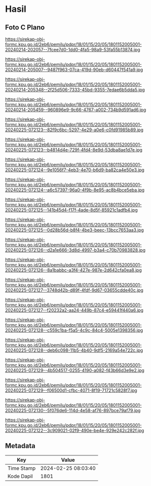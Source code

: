 # Hasil

## Foto C Plano

https://sirekap-obj-formc.kpu.go.id/2eb6/pemilu/pdpr/18/01/15/20/05/1801152005001-20240214-202057--7fcee7d0-1dd0-4fa5-98a9-53fa55b13874.jpg

https://sirekap-obj-formc.kpu.go.id/2eb6/pemilu/pdpr/18/01/15/20/05/1801152005001-20240214-205007--9487f963-07ca-419d-90eb-d60447f541a9.jpg

https://sirekap-obj-formc.kpu.go.id/2eb6/pemilu/pdpr/18/01/15/20/05/1801152005001-20240214-205348--2f25d506-7333-45bd-9355-7edae6b5dda5.jpg

https://sirekap-obj-formc.kpu.go.id/2eb6/pemilu/pdpr/18/01/15/20/05/1801152005001-20240214-205459--960896e9-9c66-4767-a002-734b9d591ad6.jpg

https://sirekap-obj-formc.kpu.go.id/2eb6/pemilu/pdpr/18/01/15/20/05/1801152005001-20240225-072123--82f9c6bc-5297-4e29-a0e6-c0fd91985b89.jpg

https://sirekap-obj-formc.kpu.go.id/2eb6/pemilu/pdpr/18/01/15/20/05/1801152005001-20240225-072123--b4814d4e-729f-4fd4-8e9d-53dba8ae1d7e.jpg

https://sirekap-obj-formc.kpu.go.id/2eb6/pemilu/pdpr/18/01/15/20/05/1801152005001-20240225-072124--9e1056f7-4eb3-4e70-b6d9-ba82ca4e50e3.jpg

https://sirekap-obj-formc.kpu.go.id/2eb6/pemilu/pdpr/18/01/15/20/05/1801152005001-20240225-072124--a6c57397-96a0-4f9b-8e95-ac8b4bce5eba.jpg

https://sirekap-obj-formc.kpu.go.id/2eb6/pemilu/pdpr/18/01/15/20/05/1801152005001-20240225-072125--141b45d4-f17f-4ade-8d5f-85921c1adfb4.jpg

https://sirekap-obj-formc.kpu.go.id/2eb6/pemilu/pdpr/18/01/15/20/05/1801152005001-20240225-072125--0d28b56d-b8f4-4be3-beec-13bcc7653aa3.jpg

https://sirekap-obj-formc.kpu.go.id/2eb6/pemilu/pdpr/18/01/15/20/05/1801152005001-20240225-072126--d2a1e666-3d8d-4997-b3a4-c70b70983828.jpg

https://sirekap-obj-formc.kpu.go.id/2eb6/pemilu/pdpr/18/01/15/20/05/1801152005001-20240225-072126--8a1babbc-a3f4-427e-987e-2d642cfa0ea8.jpg

https://sirekap-obj-formc.kpu.go.id/2eb6/pemilu/pdpr/18/01/15/20/05/1801152005001-20240225-072127--3748d42b-d89f-4fdf-9d67-03655cdde40c.jpg

https://sirekap-obj-formc.kpu.go.id/2eb6/pemilu/pdpr/18/01/15/20/05/1801152005001-20240225-072127--f20232a2-aa24-449b-87c4-e59441f440a6.jpg

https://sirekap-obj-formc.kpu.go.id/2eb6/pemilu/pdpr/18/01/15/20/05/1801152005001-20240225-072128--c559c1ba-f5a5-4c9c-84c4-5005e1398356.jpg

https://sirekap-obj-formc.kpu.go.id/2eb6/pemilu/pdpr/18/01/15/20/05/1801152005001-20240225-072128--deb6c098-11b5-4b40-9df5-2169a54e722c.jpg

https://sirekap-obj-formc.kpu.go.id/2eb6/pemilu/pdpr/18/01/15/20/05/1801152005001-20240225-072129--4b504517-0255-4190-a082-f43b66d3e9e2.jpg

https://sirekap-obj-formc.kpu.go.id/2eb6/pemilu/pdpr/18/01/15/20/05/1801152005001-20240225-072129--f06500d1-cfbc-4071-8f19-71721c5828f7.jpg

https://sirekap-obj-formc.kpu.go.id/2eb6/pemilu/pdpr/18/01/15/20/05/1801152005001-20240225-072130--5f076de6-114d-4e58-af76-897bce79af79.jpg

https://sirekap-obj-formc.kpu.go.id/2eb6/pemilu/pdpr/18/01/15/20/05/1801152005001-20240225-072122--3c909021-02f9-490e-be4e-929e242c282f.jpg


## Metadata

| Key        | Value               |
| ---------- | ------------------- |
| Time Stamp | 2024-02-25 08:03:40 |
| Kode Dapil | 1801                |



